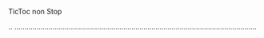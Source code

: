 TicToc non Stop

..
........................................................................................................................